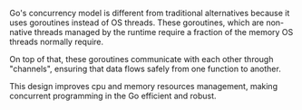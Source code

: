 Go's concurrency model is different from traditional alternatives because it uses goroutines instead of OS threads. These goroutines, which are non-native threads managed by the runtime require a fraction of the memory OS threads normally require. 

On top of that, these goroutines communicate with each other through "channels", ensuring that data flows safely from one function to another. 

This design improves cpu and memory resources management, making concurrent programming in the Go efficient and robust. 